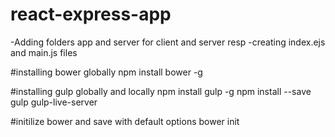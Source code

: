 # react-express-app

-Adding folders app and server for client and server resp
-creating index.ejs and main.js files


#installing bower globally
npm install bower -g

#installing gulp globally and locally
npm install gulp -g
npm install --save gulp gulp-live-server

#initilize bower and save with default options
bower init





